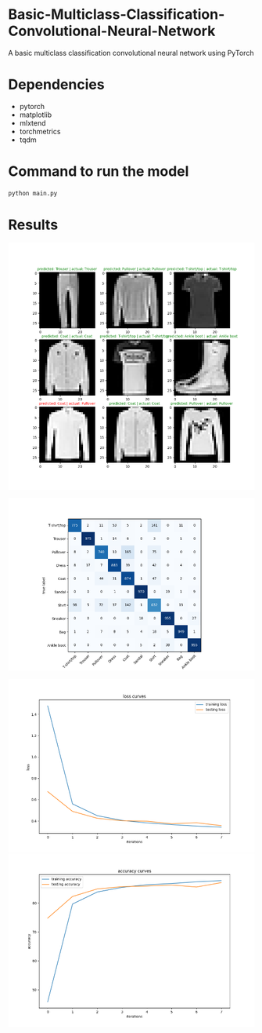 # Basic-Multiclass-Classification-Convolutional-Neural-Network
A basic multiclass classification convolutional neural network using PyTorch

# Dependencies
- pytorch
- matplotlib
- mlxtend
- torchmetrics
- tqdm

# Command to run the model
```bash
python main.py
```

# Results
![results](./images/results.png)

![matrix](./images/confusion%20matrix.png)

![loss](./images/loss.png) ![accuracy](./images/accuracy.png)

